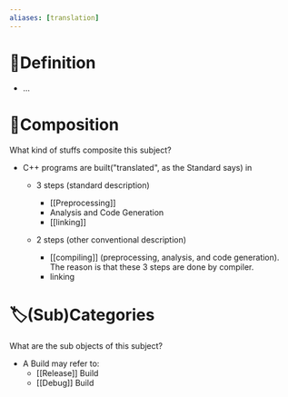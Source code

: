 ```yaml
---
aliases: [translation]
---
```


# 📝Definition
- ...

# 🧪Composition
What kind of stuffs composite this subject?
- C++ programs are built("translated", as the Standard says) in
    - 3 steps (standard description)
        - [[Preprocessing]]
        - Analysis and Code Generation
        - [[linking]]
        
    - 2 steps (other conventional description)
        - [[compiling]] (preprocessing, analysis, and code generation). The reason is that these 3 steps are done by compiler.
        - linking
        
# 🏷(Sub)Categories
What are the sub objects of this subject?
- A Build may refer to:
    - [[Release]] Build
    - [[Debug]] Build
    